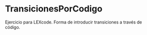 TransicionesPorCodigo
=====================

Ejercicio para LEXcode. Forma de introducir transiciones a través de código.
